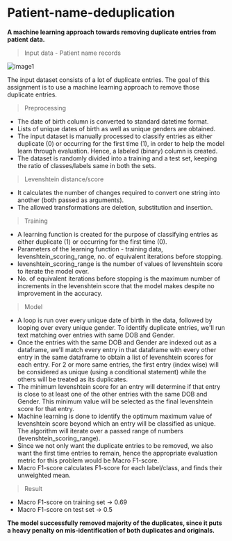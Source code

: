 # Patient-name-deduplication
**A machine learning approach towards removing duplicate entries from patient data.**

>Input data - Patient name records

![image1](https://user-images.githubusercontent.com/26039458/36588217-668747a2-18ad-11e8-8748-8a8cd9c0e6c0.png)

The input dataset consists of a lot of duplicate entries. The goal of this assignment is to use a machine learning approach to remove those duplicate entries.

>Preprocessing

* The date of birth column is converted to standard datetime format.
* Lists of unique dates of birth as well as unique genders are obtained.
* The input dataset is manually processed to classify entries as either duplicate (0) or occurring for the first time (1), in order to help the model learn through evaluation. Hence, a labeled (binary) column is created.
* The dataset is randomly divided into a training and a test set, keeping the ratio of classes/labels same in both the sets.

>Levenshtein distance/score

* It calculates the number of changes required to convert one string into another (both passed as arguments).
* The allowed transformations are deletion, substitution and insertion.

>Training

* A learning function is created for the purpose of classifying entries as either duplicate (1) or occurring for the first time (0).
* Parameters of the learning function - training data, levenshtein_scoring_range, no. of equivalent iterations before stopping.
* levenshtein_scoring_range is the number of values of levenshtein score to iterate the model over.
* No. of equivalent iterations before stopping is the maximum number of increments in the levenshtein score that the model makes despite no improvement in the accuracy.

>Model

* A loop is run over every unique date of birth in the data, followed by looping over every unique gender. To identify duplicate entries, we'll run text matching over entries with same DOB and Gender.
* Once the entries with the same DOB and Gender are indexed out as a dataframe, we'll match every entry in that dataframe with every other entry in the same dataframe to obtain a list of levenshtein scores for each entry. For 2 or more same entries, the first entry (index wise) will be considered as unique (using a conditional statement) while the others will be treated as its duplicates.
* The minimum levenshtein score for an entry will determine if that entry is close to at least one of the other entries with the same DOB and Gender. This minimum value will be selected as the final levenshtein score for that entry.
* Machine learning is done to identify the optimum maximum value of levenshtein score beyond which an entry will be classified as unique. The algorithm will iterate over a passed range of numbers (levenshtein_scoring_range).
* Since we not only want the duplicate entries to be removed, we also want the first time entries to remain, hence the appropriate evaluation metric for this problem would be Macro F1-score.
* Macro F1-score calculates F1-score for each label/class, and finds their unweighted mean.

>Result

* Macro F1-score on training set -> 0.69
* Macro F1-score on test set -> 0.5

**The model successfully removed majority of the duplicates, since it puts a heavy penalty on mis-identification of both duplicates and originals.**
